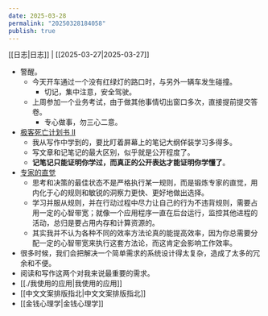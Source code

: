 ```yaml
---
date: 2025-03-28
permalink: "20250328184058"
publish: true
---
```

[[日志|日志]] | [[2025-03-27|2025-03-27]]  
- 警醒。  
	- 今天开车通过一个没有红绿灯的路口时，与另外一辆车发生碰撞。  
		- 切记，集中注意，安全驾驶。  
	- 上周参加一个业务考试，由于做其他事情切出窗口多次，直接提前提交答卷。  
		- 专心做事，勿三心二意。  
- [极客死亡计划书 II](https://www.geedea.pro/posts/%E6%9E%81%E5%AE%A2%E6%AD%BB%E4%BA%A1%E8%AE%A1%E5%88%92%E4%B9%A6-ii/)  
	- 我从写作中学到的，要比盯着屏幕上的笔记大纲佯装学习多得多。  
	- 写文章和记笔记的最大区别，似乎就是公开程度了。  
	- **记笔记只能证明你学过，而真正的公开表达才能证明你学懂了**。  
- [专家的直觉](https://www.geedea.pro/posts/%E4%B8%93%E5%AE%B6%E7%9A%84%E7%9B%B4%E8%A7%89/)   
	- 思考和决策的最佳状态不是严格执行某一规则，而是锻炼专家的直觉，用内化于心的规则和敏锐的洞察力更快、更好地做出选择。  
	- 学习并服从规则，并在行动过程中尽力让自己的行为不违背规则，需要占用一定的心智带宽；就像一个应用程序一直在后台运行，监控其他进程的活动，总归是要占用内存和计算资源的。  
	- 其实我并不认为各种不同的效率方法论真的能提高效率，因为你总需要分配一定的心智带宽来执行这套方法论，而这肯定会影响工作效率。  
- 很多时候，我们会把解决一个简单需求的系统设计得太复杂，造成了太多的冗余和不便。  
- 阅读和写作这两个对我来说最重要的需求。  
- [[./我使用的应用|我使用的应用]]  
- [[中文文案排版指北|中文文案排版指北]]  
- [[金钱心理学|金钱心理学]]  
